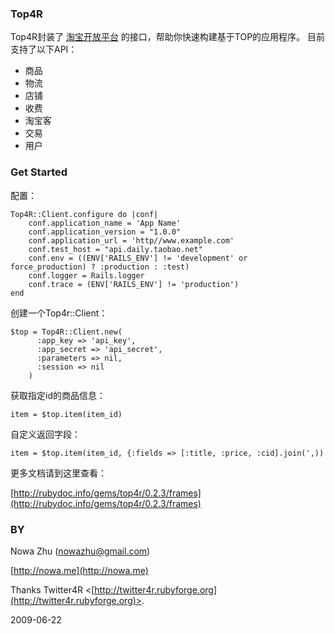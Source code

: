 ### Top4R ###

Top4R封装了 [淘宝开放平台](http://open.taobao.com/ "淘宝开放平台") 的接口，帮助你快速构建基于TOP的应用程序。
目前支持了以下API：

* 商品
* 物流
* 店铺
* 收费
* 淘宝客
* 交易
* 用户

### Get Started ###

配置：

	Top4R::Client.configure do |conf|
		conf.application_name = 'App Name'
		conf.application_version = "1.0.0"
		conf.application_url = 'http//www.example.com'
		conf.test_host = "api.daily.taobao.net"
		conf.env = ((ENV['RAILS_ENV'] != 'development' or force_production) ? :production : :test)
		conf.logger = Rails.logger
		conf.trace = (ENV['RAILS_ENV'] != 'production')
	end

创建一个Top4r::Client：

	$top = Top4R::Client.new(
          :app_key => 'api_key',
          :app_secret => 'api_secret',
          :parameters => nil,
          :session => nil
        )

获取指定id的商品信息：

	item = $top.item(item_id)
	
自定义返回字段：

	item = $top.item(item_id, {:fields => [:title, :price, :cid].join(',))
	
更多文档请到这里查看：

[http://rubydoc.info/gems/top4r/0.2.3/frames](http://rubydoc.info/gems/top4r/0.2.3/frames)

### BY ###

Nowa Zhu (nowazhu@gmail.com)

[http://nowa.me](http://nowa.me)

Thanks Twitter4R <[http://twitter4r.rubyforge.org](http://twitter4r.rubyforge.org)>.

2009-06-22